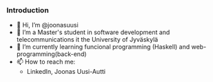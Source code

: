### Introduction
- 👋 Hi, I’m @joonasuusi
- 👀 I’m a Master's student in software development and telecommunications it the University of Jyväskylä
- 🌱 I’m currently learning funcional programming (Haskell) and web-programming(back-end)
- 📫 How to reach me:
  - LinkedIn, Joonas Uusi-Autti

<!---
joonasuusi/joonasuusi is a ✨ special ✨ repository because its `README.md` (this file) appears on your GitHub profile.
You can click the Preview link to take a look at your changes.
--->
